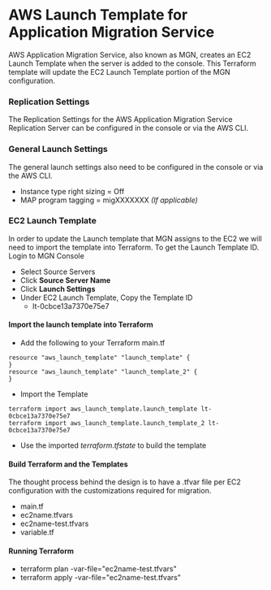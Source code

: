 # AWS Launch Template for Application Migration Service
AWS Application Migration Service, also known as MGN, creates an EC2 Launch Template when the server is added to the console. This Terraform template will update the EC2 Launch Template portion of the MGN configuration.

### Replication Settings
The Replication Settings for the AWS Application Migration Service Replication Server can be configured in the console or via the AWS CLI. 
### General Launch Settings
The general launch settings also need to be configured in the console or via the AWS CLI.
- Instance type right sizing = Off
- MAP program tagging = migXXXXXXX *(If applicable)*
### EC2 Launch Template
In order to update the Launch template that MGN assigns to the EC2 we will need to import the template into Terraform. To get the Launch Template ID. Login to MGN Console
- Select Source Servers
- Click **Source Server Name**
- Click **Launch Settings**
- Under EC2 Launch Template, Copy the Template ID
    - lt-0cbce13a7370e75e7
#### Import the launch template into Terraform
- Add the following to your Terraform main.tf
```
resource "aws_launch_template" "launch_template" {
}
resource "aws_launch_template" "launch_template_2" {
}
```
- Import the Template
```
terraform import aws_launch_template.launch_template lt-0cbce13a7370e75e7
terraform import aws_launch_template.launch_template_2 lt-0cbce13a7370e75e7
```
- Use the imported *terraform.tfstate* to build the template
#### Build Terraform and the Templates
The thought process behind the design is to have a .tfvar file per EC2 configuration with the customizations required for migration. 
- main.tf
- ec2name.tfvars
- ec2name-test.tfvars
- variable.tf
#### Running Terraform
- terraform plan -var-file="ec2name-test.tfvars"
- terraform apply -var-file="ec2name-test.tfvars"
